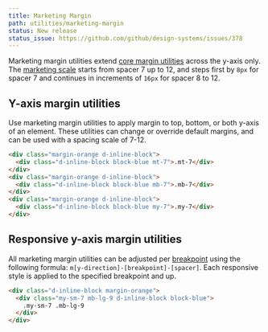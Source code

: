 ```yaml
---
title: Marketing Margin
path: utilities/marketing-margin
status: New release
status_issue: https://github.com/github/design-systems/issues/378
---
```


Marketing margin utilities extend [core margin utilities](../../support/spacing) across the y-axis only. The [marketing scale](../../support/marketing-variables/#extended-spacing-scale) starts from spacer 7 up to 12, and steps first by `8px` for spacer 7 and continues in increments of `16px` for spacer 8 to 12.


## Y-axis margin utilities

Use marketing margin utilities to apply margin to top, bottom, or both y-axis of an element. These utilities can change or override default margins, and can be used with a spacing scale of 7-12.

```html
<div class="margin-orange d-inline-block">
  <div class="d-inline-block block-blue mt-7">.mt-7</div>
</div>
<div class="margin-orange d-inline-block">
  <div class="d-inline-block block-blue mb-7">.mb-7</div>
</div>
<div class="margin-orange d-inline-block">
  <div class="d-inline-block block-blue my-7">.my-7</div>
</div>
```

## Responsive y-axis margin utilities

All marketing margin utilities can be adjusted per [breakpoint](../../objects/grid#breakpoints) using the following formula: `m[y-direction]-[breakpoint]-[spacer]`. Each responsive style is applied to the specified breakpoint and up.

```html
<div class="d-inline-block margin-orange">
  <div class="my-sm-7 mb-lg-9 d-inline-block block-blue">
    .my-sm-7 .mb-lg-9
  </div>
</div>
```
